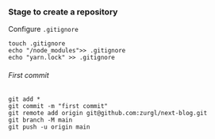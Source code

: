 ### Stage to create a repository

Configure `.gitignore`

```
touch .gitignore
echo "/node_modules">> .gitignore
echo "yarn.lock" >> .gitignore
```

###### First commit

```
git add *
git commit -m "first commit"
git remote add origin git@github.com:zurgl/next-blog.git
git branch -M main
git push -u origin main
```
